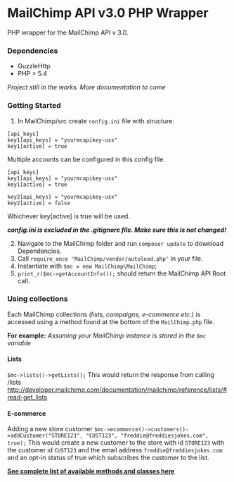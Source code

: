 # MailChimp API v3.0 PHP Wrapper

PHP wrapper for the MailChimp API v 3.0.

### Dependencies
- GuzzleHttp
- PHP > 5.4

*Project still in the works. More documentation to come*

### Getting Started
1. In MailChimp/src create `config.ini` file with structure:

```
[api_keys]
key1[api_keys] = "yourmcapikey-usx"
key1[active] = true
```

Multiple accounts can be configured in this config file.

```
[api_keys]
key1[api_keys] = "yourmcapikey-usx"
key1[active] = true

key2[api_keys] = "yourmcapikey-usx"
key2[active] = false
```

Whichever key[active] is true will be used.

***config.ini is excluded in the .gitignore file. Make sure this is not changed!***

2. Navigate to the MailChimp folder and run `composer update` to download Dependencies.
3. Call `require_once 'MailChimp/vendor/autoload.php'` in your file.
4. Instantiate with `$mc = new MailChimp\MailChimp`;
5. `print_r($mc->getAccountInfo());` should return the MailChimp API Root call.

### Using collections
Each MailChimp collections *(lists, campaigns, e-commerce etc.)* is accessed using a method found at the bottom of the `MailChimp.php` file.

**For example:**
*Assuming your MailChimp instance is stored in the `$mc` variable*

#### Lists
`$mc->lists()->getLists();`
This would return the response from calling /lists
http://developer.mailchimp.com/documentation/mailchimp/reference/lists/#read-get_lists

#### E-commerce
Adding a new store customer
`$mc->ecommerce()->customers()->addCustomer("STORE123", "CUST123", "freddie@freddiesjokes.com", true);`
This would create a new customer to the store with id `STORE123` with the customer id `CUST123` and the email address `freddie@freddiesjokes.com` and an opt-in status of true which subscribes the customer to the list.

**[See complete list of available methods and classes here](https://nblakefriend.github.io/MailChimp-API3.0-Wrapper/index.html)**
